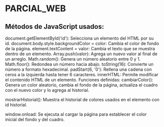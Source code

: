 # PARCIAL_WEB
## Métodos de JavaScript usados:
document.getElementById('id'): Selecciona un elemento del HTML por su id.
document.body.style.backgroundColor = color: Cambia el color de fondo de la página.
element.textContent = valor: Cambia el texto que se muestra dentro de un elemento.
Array.push(valor): Agrega un nuevo valor al final de un arreglo.
Math.random(): Genera un número aleatorio entre 0 y 1.
Math.floor(): Redondea un número hacia abajo.
toString(16): Convierte un número a formato hexadecimal.
padStart(6, '0'): Rellena una cadena con ceros a la izquierda hasta tener 6 caracteres.
innerHTML: Permite modificar el contenido HTML de un elemento.
Funciones definidas:
cambiarColor():
Genera un color aleatorio, cambia el fondo de la página, actualiza el cuadro con el nuevo color y lo agrega al historial.

mostrarHistorial():
Muestra el historial de colores usados en el elemento con id historial.

window.onload:
Se ejecuta al cargar la página para establecer el color inicial del fondo y del cuadro.